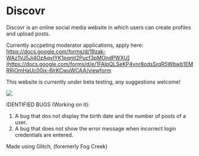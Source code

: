 # Discovr
Discovr is an online social media website in which users can create profiles and upload posts.

Currently accpeting moderator applications, apply here: https://docs.google.com/forms/d/19zak-WAz1VJ5Ji4OzAqyIYK1pqmt2Pucf3pMOndPWXU](https://docs.google.com/forms/d/e/1FAIpQLSeKP4vnr8odsSrqR5Wbwb1EMRRjOmHaUc00ix-6lrKCwuWCAA/viewform

This website is currently under beta testing, any suggestions welcome!

<img src="https://cdn.glitch.global/50b1383c-fc76-44e1-9dbf-07887448a437/Screenshot%202023-12-05%20at%205.44.23%E2%80%AFPM.png?v=1701778507174"/>

IDENTIFIED BUGS (Working on it):
1. A bug that dos not display the birth date and the number of posts of a user.
2. A bug that does not show the error message when incorrect login credentials are entered.

Made using Glitch, (foremerly Fog Creek)
